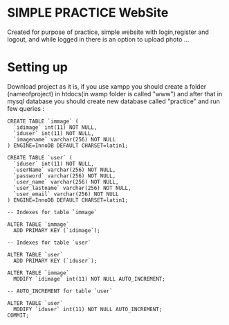 # SIMPLE PRACTICE WebSite
Created for purpose of practice, simple website with login,register and logout, and while logged in there is an option to upload photo ...

# Setting up
Download project as it is, if you use xampp you should create a folder (nameofproject) in htdocs(in wamp folder is called "www")
and after that in mysql database you should create new database called "practice" and run few queries :

```
CREATE TABLE `immage` (
  `idimage` int(11) NOT NULL,
  `iduser` int(11) NOT NULL,
  `imagename` varchar(256) NOT NULL
) ENGINE=InnoDB DEFAULT CHARSET=latin1;
```


```
CREATE TABLE `user` (
  `iduser` int(11) NOT NULL,
  `userName` varchar(256) NOT NULL,
  `password` varchar(256) NOT NULL,
  `user_name` varchar(256) NOT NULL,
  `user_lastname` varchar(256) NOT NULL,
  `user_email` varchar(256) NOT NULL
) ENGINE=InnoDB DEFAULT CHARSET=latin1;
```
```
-- Indexes for table `immage`

ALTER TABLE `immage`
  ADD PRIMARY KEY (`idimage`);
```
```
-- Indexes for table `user`

ALTER TABLE `user`
  ADD PRIMARY KEY (`iduser`);
```
```
ALTER TABLE `immage`
  MODIFY `idimage` int(11) NOT NULL AUTO_INCREMENT;
```
```
-- AUTO_INCREMENT for table `user`

ALTER TABLE `user`
  MODIFY `iduser` int(11) NOT NULL AUTO_INCREMENT;
COMMIT;
```



